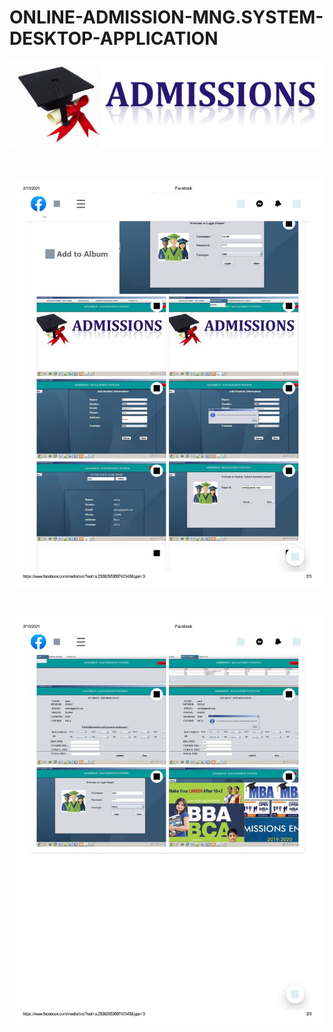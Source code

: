 # ONLINE-ADMISSION-MNG.SYSTEM-DESKTOP-APPLICATION
<p><img src="https://github.com/vivekpandeyait/ONLINE-ADMISSION-MNG.SYSTEM-DESKTOP-APPLICATION/blob/master/src/home.jpg"/><p>

<br>
<p><img src="https://github.com/vivekpandeyait/ONLINE-ADMISSION-MNG.SYSTEM-DESKTOP-APPLICATION/blob/master/adi-1.jpg"/></p>

<br>

<p><img src="https://github.com/vivekpandeyait/ONLINE-ADMISSION-MNG.SYSTEM-DESKTOP-APPLICATION/blob/master/adi-2.jpg"/></p>



